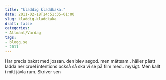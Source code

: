 ```yaml
---
title: "kladdig kladdkaka."
date: 2011-02-18T14:51:35+01:00
slug: kladdig-kladdkaka
draft: false
categories:
- Allmänt/Vardag
tags:
- blogg.se
- 2011
---
```

Har precis bakat med jossan. den blev asgod. men mättsam.. håller påatt ladda ner cruel intentions också så ska vi se på film med.. mysigt. Men kallt i mitt jävla rum. Skriver sen
